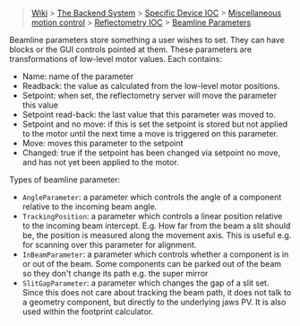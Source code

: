 > [Wiki](Home) > [The Backend System](The-Backend-System) > [Specific Device IOC](Specific-Device-IOC) > [Miscellaneous motion control](Miscellaneous-Motion-Control) > [Reflectometry IOC](Reflectometry-IOC) > [Beamline Parameters](Reflectometry-Beamline-Parameters)

Beamline parameters store something a user wishes to set. They can have blocks or the GUI controls pointed at them. These parameters are transformations of low-level motor values. Each contains:

- Name: name of the parameter
- Readback: the value as calculated from the low-level motor positions.
- Setpoint: when set, the reflectometry server will move the parameter this value
- Setpoint read-back: the last value that this parameter was moved to.
- Setpoint and no move: if this is set the setpoint is stored but not applied to the motor until the next time a move is triggered on this parameter.
- Move: moves this parameter to the setpoint
- Changed: true if the setpoint has been changed via setpoint no move, and has not yet been applied to the motor.


Types of beamline parameter:

- `AngleParameter`: a parameter which controls the angle of a component relative to the incoming beam angle.
- `TrackingPosition`: a parameter which controls a linear position relative to the incoming beam intercept. E.g. How far from the beam a slit should be, the position is measured along the movement axis. This is useful e.g. for scanning over this parameter for alignment.
- `InBeamParameter`: a parameter which controls whether a component is in or out of the beam. Some components can be parked out of the beam so they don't change its path e.g. the super mirror
- `SlitGapParameter`: a parameter which changes the gap of a slit set. Since this does not care about tracking the beam path, it does not talk to a geometry component, but directly to the underlying jaws PV. It is also used within the footprint calculator.
